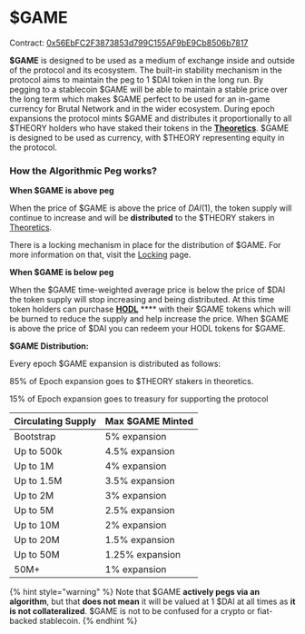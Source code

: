 # $GAME

Contract: [0x56EbFC2F3873853d799C155AF9bE9Cb8506b7817](https://ftmscan.com/token/0x56EbFC2F3873853d799C155AF9bE9Cb8506b7817)

**$GAME** is designed to be used as a medium of exchange inside and outside of the protocol and its ecosystem. The built-in stability mechanism in the protocol aims to maintain the peg to 1 $DAI token in the long run. By pegging to a stablecoin $GAME will be able to maintain a stable price over the long term which makes $GAME perfect to be used for an in-game currency for Brutal Network and in the wider ecosystem. During epoch expansions the protocol mints $GAME and distributes it proportionally to all $THEORY holders who have staked their tokens in the [**Theoretics**](theoretics.md). $GAME is designed to be used as currency, with $THEORY representing equity in the protocol.

### **How the Algorithmic Peg works?**

**When $GAME is above peg**

When the price of $GAME is above the price of $DAI ($1), the token supply will continue to increase and will be **distributed** to the $THEORY stakers in [Theoretics](theoretics.md).

There is a locking mechanism in place for the distribution of $GAME. For more information on that, visit the [Locking](locking-and-fees.md) page.

**When $GAME is below peg**

When the $GAME time-weighted average price is below the price of $DAI the token supply will stop increasing and being distributed. At this time token holders can purchase [**HODL**](usdhodl.md) **** with their $GAME tokens which will be burned to reduce the supply and help increase the price. When $GAME is above the price of $DAI you can redeem your HODL tokens for $GAME.

**$GAME Distribution:**

Every epoch $GAME expansion is distributed as follows:

85% of Epoch expansion goes to $THEORY stakers in theoretics.

15% of Epoch expansion goes to treasury for supporting the protocol

| Circulating Supply | Max $GAME Minted |
| ------------------ | ---------------- |
| Bootstrap          | 5% expansion     |
| Up to 500k         | 4.5% expansion   |
| Up to 1M           | 4% expansion     |
| Up to 1.5M         | 3.5% expansion   |
| Up to 2M           | 3% expansion     |
| Up to 5M           | 2.5% expansion   |
| Up to 10M          | 2% expansion     |
| Up to 20M          | 1.5% expansion   |
| Up to 50M          | 1.25% expansion  |
| 50M+               | 1% expansion     |

{% hint style="warning" %}
Note that $GAME **actively pegs via an algorithm**, but that **does not mean** it will be valued at 1 $DAI at all times as **it is not collateralized**. $GAME is not to be confused for a crypto or fiat-backed stablecoin.
{% endhint %}
